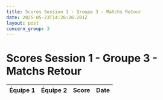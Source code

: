 ```yaml
---
title: Scores Session 1 - Groupe 3 - Matchs Retour
date: 2025-05-23T14:26:26.201Z
layout: post
concern_group: 3
---
```


# Scores Session 1 - Groupe 3 - Matchs Retour

| Équipe 1 | Équipe 2 | Score | Date |
|----------|----------|-------|------|

